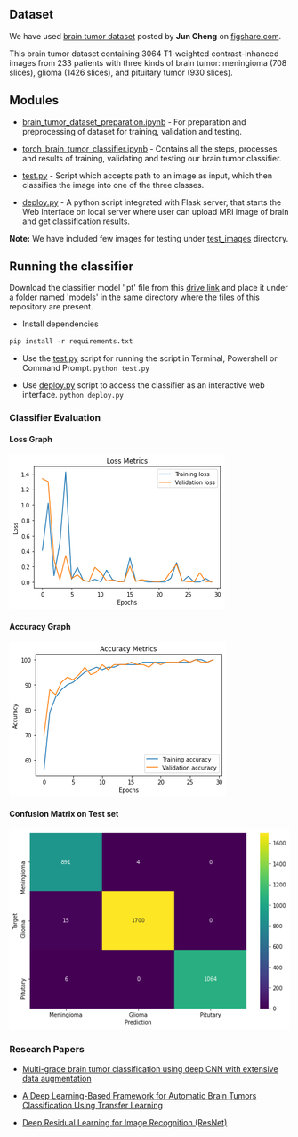 ## Dataset

We have used [brain tumor dataset](https://figshare.com/articles/brain_tumor_dataset/1512427) posted by **Jun Cheng** on [figshare.com](figshare.com).

This brain tumor dataset containing 3064 T1-weighted contrast-inhanced images from 233 patients with three kinds of brain tumor: meningioma (708 slices), glioma (1426 slices), and pituitary tumor (930 slices).

## Modules

- [brain_tumor_dataset_preparation.ipynb](brain_tumor_dataset_preparation.ipynb) - For preparation and preprocessing of dataset for training, validation and testing.

- [torch_brain_tumor_classifier.ipynb](torch_brain_tumor_classifier.ipynb) - Contains all the steps, processes and results of training, validating and testing our brain tumor classifier.

- [test.py](test.py) - Script which accepts path to an image as input, which then classifies the image into one of the three classes.

- [deploy.py](deploy.py) - A python script integrated with Flask server, that starts the Web Interface on local server where user can upload MRI image of brain and get classification results.

**Note:** We have included few images for testing under [test_images](test_images) directory.

## Running the classifier

Download the classifier model '.pt' file from this [drive link](https://drive.google.com/file/d/1-rIrzzqpsSg80QG175hjEPv9ilnSHmqK/view?usp=sharing) and place it under a folder named 'models' in the same directory where the files of this repository are present.

- Install dependencies

```python
pip install -r requirements.txt
```

- Use the [test.py](test.py) script for running the script in Terminal, Powershell or Command Prompt.
  `python test.py`

- Use [deploy.py](deploy.py) script to access the classifier as an interactive web interface.
  `python deploy.py`

### Classifier Evaluation

#### Loss Graph

![Loss Metrics](results/loss_metrics.png)

#### Accuracy Graph

![Accuracy Metrics](results/accuracy_metrics.png)

#### Confusion Matrix on Test set

![Confusion Matrix](results/cm.png)

### Research Papers

- [Multi-grade brain tumor classification using deep CNN with extensive data augmentation](https://www.sciencedirect.com/science/article/abs/pii/S1877750318307385)

- [A Deep Learning-Based Framework for Automatic Brain Tumors Classification Using Transfer Learning](https://link.springer.com/article/10.1007/s00034-019-01246-3)

- [Deep Residual Learning for Image Recognition (ResNet)](https://arxiv.org/pdf/1512.03385.pdf)
